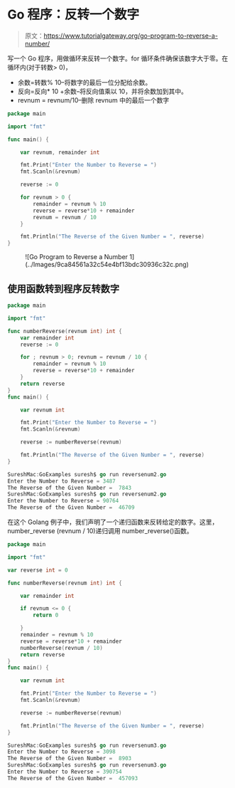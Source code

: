 # Go 程序：反转一个数字

> 原文：<https://www.tutorialgateway.org/go-program-to-reverse-a-number/>

写一个 Go 程序，用做循环来反转一个数字。for 循环条件确保该数字大于零。在循环内(对于转数> 0)，

*   余数=转数% 10–将数字的最后一位分配给余数。
*   反向=反向* 10 +余数–将反向值乘以 10，并将余数加到其中。
*   revnum = revnum/10–删除 revnum 中的最后一个数字

```go
package main

import "fmt"

func main() {

    var revnum, remainder int

    fmt.Print("Enter the Number to Reverse = ")
    fmt.Scanln(&revnum)

    reverse := 0

    for revnum > 0 {
        remainder = revnum % 10
        reverse = reverse*10 + remainder
        revnum = revnum / 10
    }

    fmt.Println("The Reverse of the Given Number = ", reverse)
}
```

<figure class="wp-block-image size-large">![Go Program to Reverse a Number 1](../Images/9ca84561a32c54e4bf13bdc30936c32c.png)</figure>

## 使用函数转到程序反转数字

```go
package main

import "fmt"

func numberReverse(revnum int) int {
    var remainder int
    reverse := 0

    for ; revnum > 0; revnum = revnum / 10 {
        remainder = revnum % 10
        reverse = reverse*10 + remainder
    }
    return reverse
}
func main() {

    var revnum int

    fmt.Print("Enter the Number to Reverse = ")
    fmt.Scanln(&revnum)

    reverse := numberReverse(revnum)

    fmt.Println("The Reverse of the Given Number = ", reverse)
}
```

```go
SureshMac:GoExamples suresh$ go run reversenum2.go
Enter the Number to Reverse = 3487
The Reverse of the Given Number =  7843
SureshMac:GoExamples suresh$ go run reversenum2.go
Enter the Number to Reverse = 90764
The Reverse of the Given Number =  46709
```

在这个 Golang 例子中，我们声明了一个递归函数来反转给定的数字。这里，number_reverse (revnum / 10)递归调用 number_reverse()函数。

```go
package main

import "fmt"

var reverse int = 0

func numberReverse(revnum int) int {

    var remainder int

    if revnum <= 0 {
        return 0

    }
    remainder = revnum % 10
    reverse = reverse*10 + remainder
    numberReverse(revnum / 10)
    return reverse
}
func main() {

    var revnum int

    fmt.Print("Enter the Number to Reverse = ")
    fmt.Scanln(&revnum)

    reverse := numberReverse(revnum)

    fmt.Println("The Reverse of the Given Number = ", reverse)
}
```

```go
SureshMac:GoExamples suresh$ go run reversenum3.go
Enter the Number to Reverse = 3098
The Reverse of the Given Number =  8903
SureshMac:GoExamples suresh$ go run reversenum3.go
Enter the Number to Reverse = 390754
The Reverse of the Given Number =  457093
```